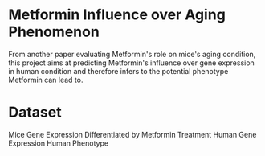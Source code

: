 # Metformin Influence over Aging Phenomenon
From another paper evaluating Metformin's role on mice's aging condition, this project aims at predicting Metformin's influence over gene expression in human condition and therefore infers to the potential phenotype Metformin can lead to. 

# Dataset
Mice Gene Expression Differentiated by Metformin Treatment
Human Gene Expression
Human Phenotype
